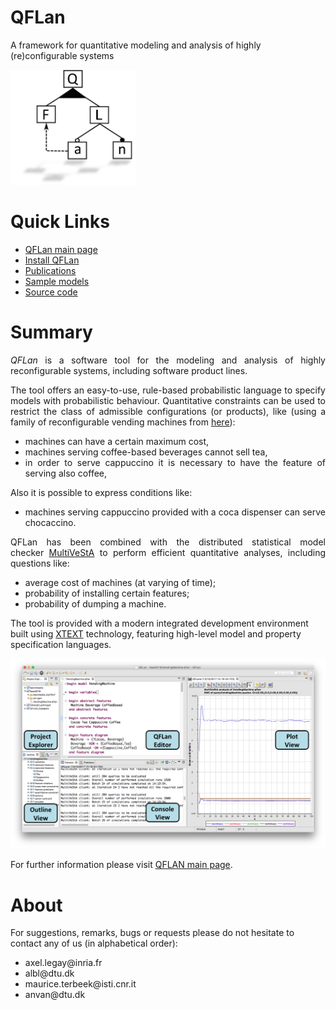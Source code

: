 # QFLan
A framework for quantitative modeling and analysis of highly (re)configurable systems

<img class=" alignright" src="https://github.com/qflanTeam/QFLan/blob/master/logo.png" alt="QFLAN" width="200" height="184" />

<h1>Quick Links</h1>
<ul>
 	<li><a href="https://github.com/qflanTeam/QFLan/wiki">QFLan main page</a></li>
 	<li><a href="https://github.com/qflanTeam/QFLan/wiki/Install-QFLan">Install QFLan</a></li>
 	<li><a href="https://github.com/qflanTeam/QFLan/wiki/Publications">Publications</a></li>
 	<li><a href="https://github.com/qflanTeam/QFLan/wiki/Sample-models">Sample models</a></li>
 	<li><a href="https://github.com/qflanTeam/QFLan/wiki/Source-code">Source code</a></li>
</ul>




<h1>Summary</h1>
<p style="text-align: justify;"><em>QFLan</em> is a software tool for the modeling and analysis of highly reconfigurable systems, including software product lines.</p>
<p style="text-align: justify;">The tool offers an easy-to-use, rule-based probabilistic language to specify models with probabilistic behaviour. Quantitative constraints can be used to restrict the class of admissible configurations (or products), like (using a family of reconfigurable vending machines from <a href="https://www.dropbox.com/s/tdclnizprfytpg0/fm18%2Btool.pdf?dl=1">here</a>):
</p>

<ul>
 	<li style="text-align: justify;">machines can have a certain maximum cost,</li>
 	<li style="text-align: justify;">machines serving coffee-based beverages cannot sell tea,</li>
 	<li style="text-align: justify;">in order to serve cappuccino it is necessary to have the feature of serving also coffee,</li>
</ul>

Also it is possible to express conditions like:
<ul>
  	<li style="text-align: justify;">machines serving cappuccino provided with a coca dispenser can serve chocaccino.</li>
</ul>

<p style="text-align: justify;">QFLan has been combined with the distributed statistical model checker <a href="http://sysma.imtlucca.it/tools/multivesta/">MultiVeStA</a> to perform efficient quantitative analyses, including questions like:</p>

<ul>
 	<li style="text-align: justify;">average cost of machines (at varying of time);</li>
 	<li style="text-align: justify;">probability of installing certain features;</li>
 	<li style="text-align: justify;">probability of dumping a machine.</li>
</ul>
The tool is provided with a modern integrated development environment built using <a href="https://eclipse.org/Xtext/">XTEXT</a> technology, featuring high-level model and property specification languages.
<p style="text-align: justify;"><img class="aligncenter" src="https://github.com/qflanTeam/QFLan/blob/master/schreenshotMachineLabelled.png" alt="QFLan" /></p>


For further information please visit <a href="https://github.com/qflanTeam/QFLan/wiki">QFLAN main page</a>.

<h1>About</h1>
For suggestions, remarks, bugs or requests please do not hesitate to contact any of us (in alphabetical order):

<ul>
 	<li>axel.legay@inria.fr</li>
 	<li>albl@dtu.dk</li>
 	<li>maurice.terbeek@isti.cnr.it</li>
  <li>anvan@dtu.dk</li>
</ul>
